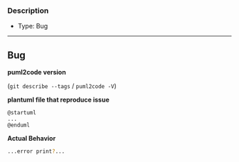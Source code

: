 ### Description
- Type: Bug

---------------------------------------------------------------
## Bug

**puml2code version**

(`git describe --tags` / `puml2code -V`)

**plantuml file that reproduce issue**

```
@startuml
...
@enduml
```
**Actual Behavior**

```bash
...error print?...
```